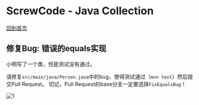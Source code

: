 # ScrewCode - Java Collection 

[回到首页](https://github.com/screwcode/JavaCollection)

## 修复Bug: 错误的equals实现

小明写了一个类，但是测试没有通过。

请修复`src/main/java/Person.java`中的bug，使得测试通过（`mvn test`）然后提交Pull Request。
切记，Pull Request的base分支一定要选择`FixEqualsBug`！

![1](https://raw.githubusercontent.com/screwcode/SumOfTwoIntegers/master/images/compare-pr.png)